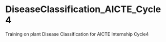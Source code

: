 # DiseaseClassification_AICTE_Cycle4
Training on plant Disease Classification for AICTE Internship Cycle4
